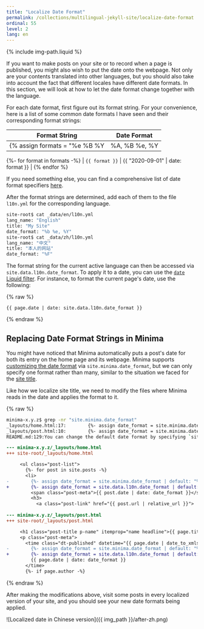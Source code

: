 ```yaml
---
title: "Localize Date Format"
permalink: /collections/multilingual-jekyll-site/localize-date-format
ordinal: 55
level: 2
lang: en
---
```

{% include img-path.liquid %}

If you want to make posts on your site or to record when a page is published,
you might also wish to put the date onto the webpage. Not only are your
contents translated into other languages, but you should also take into account
the fact that different locales have different date formats. In this section,
we will look at how to let the date format change together with the language.

For each date format, first figure out its format string. For your convenience,
here is a list of some common date formats I have seen and their corresponding
format strings:

| Format String | Date Format |
| :-----------: | :---------: |
{% assign formats = "%e %B %Y | %A, %B %e, %Y | %a %b %d, %Y | %F | %m/%d/%Y | %d/%m/%y" | split: " | " %}
{%- for format in formats -%}
| `{{ format }}` | {{ "2020-09-01" | date: format }} |
{% endfor %}

If you need something else, you can find a comprehensive list of date format
specifiers
[here](http://man7.org/linux/man-pages/man3/strftime.3.html#DESCRIPTION).

After the format strings are determined, add each of them to the file
`l10n.yml` for the corresponding language.

```sh
site-root$ cat _data/en/l10n.yml
lang_name: "English"
title: "My Site"
date_format: "%b %e, %Y"
site-root$ cat _data/zh/l10n.yml
lang_name: "中文"
title: "本人的网站"
date_format: "%F"
```

The format string for the current active language can then be accessed via
`site.data.l10n.date_format`. To apply it to a date, you can use the [`date`
Liquid filter](https://shopify.github.io/liquid/filters/date/). For instance,
to format the current page's date, use the following:

{% raw %}
```liquid
{{ page.date | date: site.data.l10n.date_format }}
```
{% endraw %}

## Replacing Date Format Strings in Minima

You might have noticed that Minima automatically puts a post's date for both
its entry on the home page and its webpage. Minima supports [customizing the
date
format](https://github.com/jekyll/minima/blob/v2.5.1/README.md#change-default-date-format)
via `site.minima.date_format`, but we can only specify one format rather than
many, similar to the situation we faced for the [site
title](localize-site-title).

Like how we localize site title, we need to modify the files where Minima reads
in the date and applies the format to it.

{% raw %}
```sh
minima-x.y.z$ grep -nr "site.minima.date_format"
_layouts/home.html:17:        {%- assign date_format = site.minima.date_format | default: "%b %-d, %Y" -%}
_layouts/post.html:10:        {%- assign date_format = site.minima.date_format | default: "%b %-d, %Y" -%}
README.md:129:You can change the default date format by specifying `site.minima.date_format`
```

```diff
--- minima-x.y.z/_layouts/home.html
+++ site-root/_layouts/home.html

     <ul class="post-list">
       {%- for post in site.posts -%}
       <li>
-        {%- assign date_format = site.minima.date_format | default: "%b %-d, %Y" -%}
+        {%- assign date_format = site.data.l10n.date_format | default: "%b %-d, %Y" -%}
         <span class="post-meta">{{ post.date | date: date_format }}</span>
         <h3>
           <a class="post-link" href="{{ post.url | relative_url }}">
 
--- minima-x.y.z/_layouts/post.html
+++ site-root/_layouts/post.html

     <h1 class="post-title p-name" itemprop="name headline">{{ page.title | escape }}</h1>
     <p class="post-meta">
       <time class="dt-published" datetime="{{ page.date | date_to_xmlschema }}" itemprop="datePublished">
-        {%- assign date_format = site.minima.date_format | default: "%b %-d, %Y" -%}
+        {%- assign date_format = site.data.l10n.date_format | default: "%b %-d, %Y" -%}
         {{ page.date | date: date_format }}
       </time>
       {%- if page.author -%}
```
{% endraw %}

After making the modifications above, visit some posts in every localized
version of your site, and you should see your new date formats being applied.

![Localized date in Chinese version]({{ img_path }}/after-zh.png)
